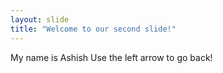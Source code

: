 ```yaml
---
layout: slide
title: "Welcome to our second slide!"
---
```

My name is Ashish
Use the left arrow to go back!
